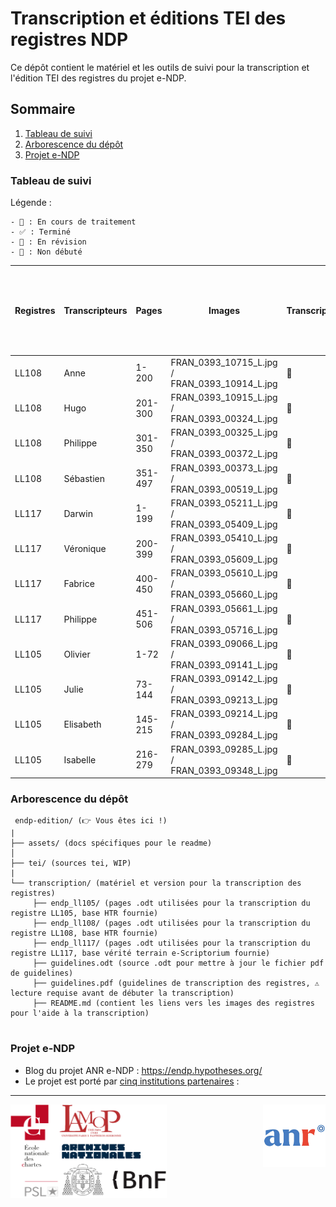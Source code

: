 

# Transcription et éditions TEI des registres NDP

Ce dépôt contient le matériel et les outils de suivi pour la transcription et l'édition TEI des registres 
du projet e-NDP.

## Sommaire

1. [Tableau de suivi](#tableau-de-suivi)
2. [Arborescence du dépôt](#arborescence-du-dépôt)
3. [Projet e-NDP](#projet-e-ndp)

### Tableau de suivi

Légende :

    - 🔄 : En cours de traitement
    - ✅ : Terminé
    - 🔎 : En révision 
    - 🚧 : Non débuté

| Registres | Transcripteurs | Pages     | Images                                         | Transcription  | ODT > TEI | TEI > TEI e-NDP | Conformité / Validation | Post-traitements (NEL, dates ISO, liens images Nakala, identifiants consolidés) | Reprise/vérification expert | Conformité / Validation | Injection DoTS/BaseX  |
|----------|----------------|-----------|------------------------------------------------|----------------|-----------|-----------------|-------------------------|---------------------------------------------------------------------------------|---------------------------|------------------------|-----------------------|
| LL108    | Anne           | 1-200     | FRAN_0393_10715_L.jpg / FRAN_0393_10914_L.jpg  | 🔄             | 🚧        | 🚧              | 🚧                     | 🚧                                                                              | 🚧                         | 🚧                     | 🚧                    |
| LL108    | Hugo           | 201-300   | FRAN_0393_10915_L.jpg / FRAN_0393_00324_L.jpg  | 🔄             | 🚧        | 🚧              | 🚧                     | 🚧                                                                              | 🚧                         | 🚧                     | 🚧                    |
| LL108    | Philippe       | 301-350   | FRAN_0393_00325_L.jpg / FRAN_0393_00372_L.jpg  | 🔄             | 🚧        | 🚧              | 🚧                     | 🚧                                                                              | 🚧                         | 🚧                     | 🚧                    |
| LL108    | Sébastien      | 351-497   | FRAN_0393_00373_L.jpg / FRAN_0393_00519_L.jpg  | 🔄             | 🚧        | 🚧              | 🚧                     | 🚧                                                                              | 🚧                         | 🚧                     | 🚧                    |
| LL117    | Darwin         | 1-199     | FRAN_0393_05211_L.jpg / FRAN_0393_05409_L.jpg  | 🔄             | 🚧        | 🚧              | 🚧                     | 🚧                                                                              | 🚧                         | 🚧                     | 🚧                    |
| LL117    | Véronique      | 200-399   | FRAN_0393_05410_L.jpg / FRAN_0393_05609_L.jpg  | 🔄             | 🚧        | 🚧              | 🚧                     | 🚧                                                                              | 🚧                         | 🚧                     | 🚧                    |
| LL117    | Fabrice        | 400-450   | FRAN_0393_05610_L.jpg / FRAN_0393_05660_L.jpg  | 🔄             | 🚧        | 🚧              | 🚧                     | 🚧                                                                              | 🚧                         | 🚧                     | 🚧                    |
| LL117    | Philippe       | 451-506   | FRAN_0393_05661_L.jpg / FRAN_0393_05716_L.jpg  | 🔄             | 🚧        | 🚧              | 🚧                     | 🚧                                                                              | 🚧                         | 🚧                     | 🚧                    |
| LL105    | Olivier        | 1-72      | FRAN_0393_09066_L.jpg / FRAN_0393_09141_L.jpg  | 🔄             | 🚧        | 🚧              | 🚧                     | 🚧                                                                              | 🚧                         | 🚧                     | 🚧                    |
| LL105    | Julie          | 73-144    | FRAN_0393_09142_L.jpg / FRAN_0393_09213_L.jpg  | 🔄             | 🚧        | 🚧              | 🚧                     | 🚧                                                                              | 🚧                         | 🚧                     | 🚧                    |
| LL105    | Elisabeth      | 145-215   | FRAN_0393_09214_L.jpg / FRAN_0393_09284_L.jpg  | 🔄             | 🚧        | 🚧              | 🚧                     | 🚧                                                                              | 🚧                         | 🚧                     | 🚧                    |
| LL105    | Isabelle       | 216-279   | FRAN_0393_09285_L.jpg / FRAN_0393_09348_L.jpg  | 🔄             | 🚧        | 🚧              | 🚧                     | 🚧                                                                              | 🚧                         | 🚧                     | 🚧                    |

### Arborescence du dépôt

```
 endp-edition/ (👉 Vous êtes ici !)
|
├── assets/ (docs spécifiques pour le readme)
│   
├── tei/ (sources tei, WIP)
|
└── transcription/ (matériel et version pour la transcription des registres)
     ├── endp_ll105/ (pages .odt utilisées pour la transcription du registre LL105, base HTR fournie)
     ├── endp_ll108/ (pages .odt utilisées pour la transcription du registre LL108, base HTR fournie)
     ├── endp_ll117/ (pages .odt utilisées pour la transcription du registre LL117, base vérité terrain e-Scriptorium fournie)
     ├── guidelines.odt (source .odt pour mettre à jour le fichier pdf de guidelines)
     ├── guidelines.pdf (guidelines de transcription des registres, ⚠️ lecture requise avant de débuter la transcription)
     ├── README.md (contient les liens vers les images des registres pour l'aide à la transcription)
     
```

### Projet e-NDP

- Blog du projet ANR e-NDP : https://endp.hypotheses.org/
- Le projet est porté par [cinq institutions partenaires](https://endp.hypotheses.org/partenaires) : 

----

<div style="display: flex; justify-content: space-between;">
    <img alt="partenaires e-NDP" src="./assets/banner-partners-home.png" style="width: 250px; height: 150px; margin-right: 10px;">
    <img alt="anr logo" src="./assets/ANR-logo-C.jpg" style="width: 100px; height: 100px; margin-left: 10px;">
</div>
